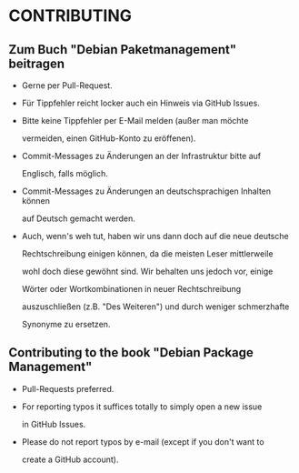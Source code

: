 # CONTRIBUTING

## Zum Buch "Debian Paketmanagement" beitragen

* Gerne per Pull-Request.
* Für Tippfehler reicht locker auch ein Hinweis via GitHub Issues.
* Bitte keine Tippfehler per E-Mail melden \(außer man möchte

  vermeiden, einen GitHub-Konto zu eröffenen\).

* Commit-Messages zu Änderungen an der Infrastruktur bitte auf

  Englisch, falls möglich.

* Commit-Messages zu Änderungen an deutschsprachigen Inhalten können

  auf Deutsch gemacht werden.

* Auch, wenn's weh tut, haben wir uns dann doch auf die neue deutsche

  Rechtschreibung einigen können, da die meisten Leser mittlerweile

  wohl doch diese gewöhnt sind. Wir behalten uns jedoch vor, einige

  Wörter oder Wortkombinationen in neuer Rechtschreibung

  auszuschließen \(z.B. "Des Weiteren"\) und durch weniger schmerzhafte

  Synonyme zu ersetzen.

## Contributing to the book "Debian Package Management"

* Pull-Requests preferred.
* For reporting typos it suffices totally to simply open a new issue

  in GitHub Issues.

* Please do not report typos by e-mail \(except if you don't want to

  create a GitHub account\).

